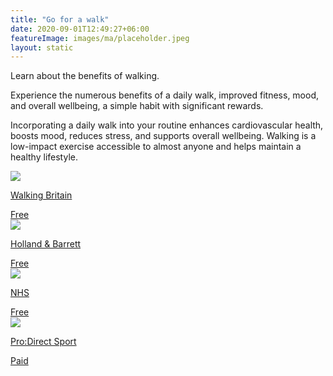 ```yaml
---
title: "Go for a walk"
date: 2020-09-01T12:49:27+06:00
featureImage: images/ma/placeholder.jpeg
layout: static
---
```


Learn about the benefits of walking.

Experience the numerous benefits of a daily walk, improved fitness, mood, and overall wellbeing, a simple habit with significant rewards.

Incorporating a daily walk into your routine enhances cardiovascular health, boosts mood, reduces stress, and supports overall wellbeing. Walking is a low-impact exercise accessible to almost anyone and helps maintain a healthy lifestyle.

<a class="ma-link" href="https://www.walkingbritain.co.uk/find-walks-by-me.php"><div class="ma-card ma-card-Health"><div class="ma-icon"><img src ="/images/Icon-check - health - opacity.svg"/></div><div class="ma-name"><p>Walking Britain</p></div><div class="ma-paid-text"><span>Free</span></div></div></a><a class="ma-link" href="https://www.hollandandbarrett.com/the-health-hub/weight-management/fitness/exercise/your-recommended-daily-steps-by-age/"><div class="ma-card ma-card-Health"><div class="ma-icon"><img src ="/images/Icon-check - health - opacity.svg"/></div><div class="ma-name"><p>Holland & Barrett</p></div><div class="ma-paid-text"><span>Free</span></div></div></a><a class="ma-link" href="https://www.nhs.uk/better-health/get-active/how-to-be-more-active/"><div class="ma-card ma-card-Health"><div class="ma-icon"><img src ="/images/Icon-check - health - opacity.svg"/></div><div class="ma-name"><p>NHS</p></div><div class="ma-paid-text"><span>Free</span></div></div></a><a class="ma-link" href="https://www.awin1.com/cread.php?awinmid=6667&awinaffid=1198638&ued=https%3A%2F%2Fwww.prodirectsport.com%2Frunning%2F"><div class="ma-card ma-card-Health"><div class="ma-icon"><img src ="/images/Icon-pound - health - opacity.svg"/></div><div class="ma-name"><p>Pro:Direct Sport</p></div><div class="ma-paid-text"><span>Paid</span></div></div></a>  

<br/><br/>







